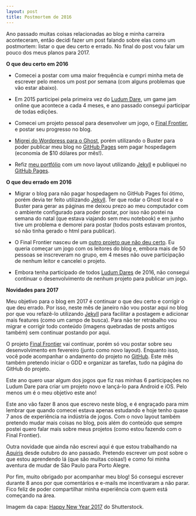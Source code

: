 ```yaml
---
layout: post
title: Postmortem de 2016
---
```

Ano passado muitas coisas relacionadas ao blog e minha carreira aconteceram, então decidi fazer um post falando sobre elas como um postmortem: listar o que deu certo e errado. No final do post vou falar um pouco dos meus planos para 2017.

**O que deu certo em 2016**

* Comecei a postar com uma maior frequência e cumpri minha meta de escrever pelo menos um post por semana (com alguns problemas que vão estar abaixo).

* Em 2015 participei pela primeira vez do [Ludum Dare](http://gamedeveloper.com.br/tag/ludum-dare/), um game jam online que acontece a cada 4 meses, e ano passado consegui participar de todas edições.

* Comecei um projeto pessoal para desenvolver um jogo, o [Final Frontier](http://gamedeveloper.com.br/tag/final-frontier/), e postar seu progresso no blog.

* [Migrei do Wordpress para o Ghost](http://gamedeveloper.com.br/ola-ghost/), porém utilizando o Buster para poder publicar meu blog no [GitHub Pages](https://pages.github.com/) sem pagar hospedagem (economia de $10 dólares por mês!).

* Refiz [meu portfólio](http://cicanci.com/) com um novo layout utilizando [Jekyll](https://jekyllrb.com/) e publiquei no [GitHub Pages](https://pages.github.com/).

**O que deu errado em 2016**

* Migrar o blog para não pagar hospedagem no GitHub Pages foi ótimo, porém devia ter feito utilizando [Jekyll](https://jekyllrb.com/). Ter que rodar o Ghost local e o Buster para gerar as páginas me deixou prezo ao meu computador com o ambiente configurado para poder postar, por isso não postei na semana do natal (que estava viajando sem meu notebook) e em junho tive um problema e demorei para postar (todos posts estavam prontos, só não tinha gerado o html para publicar).

* O Final Frontier nasceu de um [outro projeto que não deu certo](http://gamedeveloper.com.br/nao-vamos-fazer-um-jogo-juntos/). Eu queria começar um jogo com os leitores do blog e, embora mais de 50 pessoas se inscreveram no grupo, em 4 meses não ouve participação de nenhum leitor e cancelei o projeto.

* Embora tenha participado de todos [Ludum Dares](http://gamedeveloper.com.br/tag/ludum-dare/) de 2016, não consegui continuar o desenvolvimento de nenhum projeto para publicar um jogo.

**Novidades para 2017**

Meu objetivo para o blog em 2017 é continuar o que deu certo e corrigir o que deu errado. Por isso, neste mês de janeiro não vou postar aqui no blog por que vou refazê-lo utilizando [Jekyll](https://jekyllrb.com/) para facilitar a postagem e adicionar mais features (como um campo de busca). Para não ter retrabalho vou migrar e corrigir todo conteúdo (imagens quebradas de posts antigos também) sem continuar postando por aqui.

O projeto [Final Frontier](http://gamedeveloper.com.br/tag/final-frontier/) vai continuar, porém só vou postar sobre seu desenvolvimento em fevereiro (junto como novo layout). Enquanto isso, você pode acompanhar o andamento do projeto no [GitHub](https://github.com/cicanci/game-unity-ff). Este mês também pretendo iniciar o GDD e organizar as tarefas, tudo na página do GitHub do projeto.

Este ano quero usar algum dos jogos que fiz nas minhas 6 participações no Ludum Dare para criar um projeto novo e lançá-lo para Android e iOS. Pelo menos um é o meu objetivo este ano!

Este ano vão fazer 8 anos que escrevo neste blog, e é engraçado para mim lembrar que quando comecei estava apenas estudando e hoje tenho quase 7 anos de experiência na indústria de jogos. Com o novo layout também pretendo mudar mais coisas no blog, pois além do conteúdo que sempre postei quero falar mais sobre meus projetos (como estou fazendo com o Final Frontier).

Outra novidade que ainda não escrevi aqui é que estou trabalhando na [Aquiris](http://www.aquiris.com.br/) desde outubro do ano passado. Pretendo escrever um post sobre o que estou aprendendo lá (que são muitas coisas!) e como foi minha aventura de mudar de São Paulo para Porto Alegre.

Por fim, muito obrigado por acompanhar meu blog! Só consegui escrever durante 8 anos por que comentários e e-mails me incentivaram a não parar. Fico feliz de poder compartilhar minha experiência com quem está começando na área.

Imagem da capa: [Happy New Year 2017](http://www.shutterstock.com/pic-535276828/stock-vector-happy-new-year-2017-background-decoration-greeting-card-design-template-with-confetti-vector-illustration-of-date-2017-year-celebrate-brochure-or-flyer.html?language=pt&src=Ufd_FR8uEhn88It9U5v-vA-1-8) do Shutterstock.

